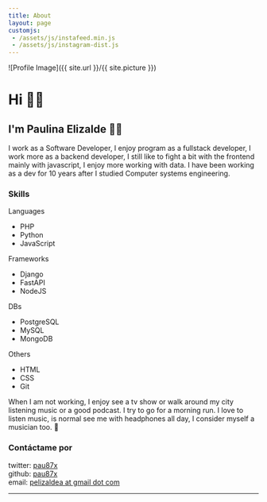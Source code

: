 ```yaml
---
title: About
layout: page
customjs:
 - /assets/js/instafeed.min.js
 - /assets/js/instagram-dist.js
---
```

![Profile Image]({{ site.url }}/{{ site.picture }})

# Hi 👋🏼

## I'm Paulina Elizalde 👩🏽‍

I work as a Software Developer, I enjoy program as a fullstack developer, 
I work more as a backend developer,
I still like to fight a bit with the frontend mainly with javascript, I enjoy more working 
with data. I have been working as a dev for 10 years after I studied Computer 
systems engineering.

### Skills 
<div class="skill-list">
Languages
    <ul class="skill-list">
        <li>PHP</li>
        <li>Python</li>
        <li>JavaScript</li>
    </ul>

Frameworks
    <ul class="skill-list-light">
        <li>Django</li>
        <li>FastAPI</li>
        <li>NodeJS</li>
    </ul>

DBs
    <ul class="skill-list">
        <li>PostgreSQL</li>
        <li>MySQL</li>
        <li>MongoDB</li>
    </ul>

Others
    <ul class="skill-list-light">
        <li>HTML</li>
        <li>CSS</li>
        <li>Git</li>
    </ul>
</div>

When I am not working, I enjoy see a tv show or walk around my city listening 
music or a good podcast. I try to go for a morning run. I love to listen music,
is normal see me with headphones all day, I consider myself a musician too. 🎻

### Contáctame por

twitter: [pau87x](http://twitter.com/pau87x)  
github: [pau87x](http://github.com/pau87x)  
email: [pelizaldea at gmail dot com](mailto:pelizalde@gmail.com)
<hr>

<div id="instafeed">
</div>
